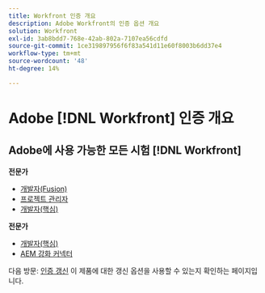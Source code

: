 ```yaml
---
title: Workfront 인증 개요
description: Adobe Workfront의 인증 옵션 개요
solution: Workfront
exl-id: 3ab8bdd7-768e-42ab-802a-7107ea56cdfd
source-git-commit: 1ce319897956f6f83a541d11e60f8003b6dd37e4
workflow-type: tm+mt
source-wordcount: '48'
ht-degree: 14%

---
```


# Adobe [!DNL Workfront] 인증 개요

## Adobe에 사용 가능한 모든 시험 [!DNL Workfront]

**전문가**

* [개발자(Fusion)](/help/certifications/aw/aw-fusion-p-developer.md) <!--AD0-E902-->
* [프로젝트 관리자](/help/certifications/aw/aw-p-project-manager.md) <!--AD0-E903-->
* [개발자(핵심)](/help/certifications/aw/aw-core-p-developer-23-12.md) <!--AD0-E908-->

**전문가**

* [개발자(핵심)](/help/certifications/aw/aw-core-e-developer-23-08.md) <!--AD0-E907-->
* [AEM 강화 커넥터](/help/certifications/aw/aw-aem-e-connector.md) <!--AD0-E906-->

다음 방문: [인증 갱신](/help/certifications/renew.md) 이 제품에 대한 갱신 옵션을 사용할 수 있는지 확인하는 페이지입니다.
